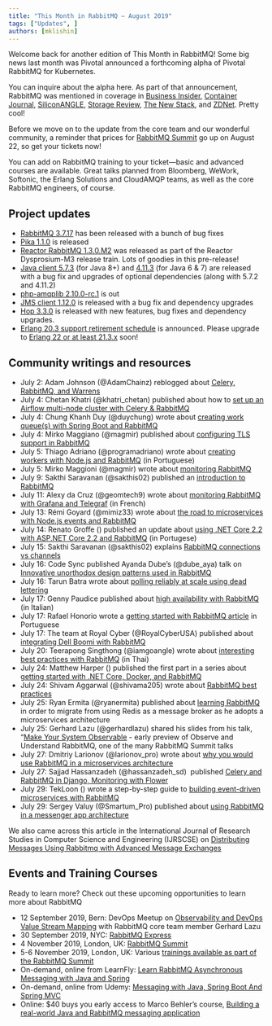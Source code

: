 ```yaml
---
title: "This Month in RabbitMQ — August 2019"
tags: ["Updates", ]
authors: [mklishin]
---
```


Welcome back for another edition of This Month in RabbitMQ! Some big news last month was Pivotal announced a forthcoming alpha of Pivotal RabbitMQ for Kubernetes.

You can inquire about the alpha here. As part of that announcement, RabbitMQ was mentioned in coverage in
[Business Insider](https://urldefense.proofpoint.com/v2/url?u=https-3A__www.businessinsider.com_pivotal-2Dpas-2Dkubernetes-2Dwall-2Dstreet-2Drob-2Dmee-2D2019-2D7&amp;d=DwMGaQ&amp;c=lnl9vOaLMzsy2niBC8-h_K-7QJuNJEsFrzdndhuJ3Sw&amp;r=HNaEFhtuH9k7pH023_PQLQ&amp;m=Dm_L-EU0Cj9GYRR86q6DKNZKjh987nlPsM-_-o4_AdU&amp;s=nmkWhPL5akypjR2NuDV1rGsjfnzy0cMwFTc6DljTNLA&amp;e=), [Container Journal](https://urldefense.proofpoint.com/v2/url?u=https-3A__containerjournal.com_2019_07_16_pivotal-2Dsoftware-2Dembraces-2Dkubernetes_&amp;d=DwMGaQ&amp;c=lnl9vOaLMzsy2niBC8-h_K-7QJuNJEsFrzdndhuJ3Sw&amp;r=HNaEFhtuH9k7pH023_PQLQ&amp;m=Dm_L-EU0Cj9GYRR86q6DKNZKjh987nlPsM-_-o4_AdU&amp;s=_HAFWbcG2YCTgh_9WKGtB35pASH9Xx0v2-9SNkVWcCM&amp;e=), [SiliconANGLE](https://urldefense.proofpoint.com/v2/url?u=https-3A__siliconangle.com_2019_07_16_pivotal-2Dlets-2Ddevelopers-2Dgo-2Dkubernetes-2Dnew-2Dapplication-2Dservice_&amp;d=DwMGaQ&amp;c=lnl9vOaLMzsy2niBC8-h_K-7QJuNJEsFrzdndhuJ3Sw&amp;r=HNaEFhtuH9k7pH023_PQLQ&amp;m=Dm_L-EU0Cj9GYRR86q6DKNZKjh987nlPsM-_-o4_AdU&amp;s=zp6rndnU4hRY6pqXxzTBJ7Ta5ka1pSapoNhO3ltmpBA&amp;e=), [Storage Review](https://urldefense.proofpoint.com/v2/url?u=https-3A__www.storagereview.com_pivotal-5Fannounces-5Falpha-5Fpas-5Fon-5Fkubernetes&amp;d=DwMGaQ&amp;c=lnl9vOaLMzsy2niBC8-h_K-7QJuNJEsFrzdndhuJ3Sw&amp;r=HNaEFhtuH9k7pH023_PQLQ&amp;m=Dm_L-EU0Cj9GYRR86q6DKNZKjh987nlPsM-_-o4_AdU&amp;s=KXYZlfGxqtmZ8SxG1Lxbxifn8vR_ikcKTJhxgTP5RzA&amp;e=), [The New Stack](https://urldefense.proofpoint.com/v2/url?u=https-3A__thenewstack.io_the-2Dpivotal-2Dapplication-2Dservice-2Daddresses-2Dkubernetes-2Dcomplexity_&amp;d=DwMGaQ&amp;c=lnl9vOaLMzsy2niBC8-h_K-7QJuNJEsFrzdndhuJ3Sw&amp;r=HNaEFhtuH9k7pH023_PQLQ&amp;m=Dm_L-EU0Cj9GYRR86q6DKNZKjh987nlPsM-_-o4_AdU&amp;s=V_N831y8xq8tN4C22uWzyRVazEMo5jeH2I_UWkXLTHI&amp;e=), and [ZDNet](https://urldefense.proofpoint.com/v2/url?u=https-3A__www.zdnet.com_article_pivotal-2Dfully-2Dembraces-2Dkubernetes_&amp;d=DwMGaQ&amp;c=lnl9vOaLMzsy2niBC8-h_K-7QJuNJEsFrzdndhuJ3Sw&amp;r=HNaEFhtuH9k7pH023_PQLQ&amp;m=Dm_L-EU0Cj9GYRR86q6DKNZKjh987nlPsM-_-o4_AdU&amp;s=nkU6qz4ibApb19l12jVYGvMwOsku1373gohti28olLg&amp;e=). Pretty cool!

Before we move on to the update from the core team and our wonderful community, a reminder that prices for [RabbitMQ Summit](https://rabbitmqsummit.com/) go up on August 22, so get your tickets now!

You can add on RabbitMQ training to your ticket—basic and advanced courses are available. Great talks planned from Bloomberg,
WeWork, Softonic, the Erlang Solutions and CloudAMQP teams, as well as the core RabbitMQ engineers, of course.

<!-- truncate -->

## Project updates

* [RabbitMQ 3.7.17](https://github.com/rabbitmq/rabbitmq-server/releases/tag/v3.7.17) has been released with a bunch of bug fixes
* [Pika 1.1.0](https://github.com/pika/pika/blob/master/CHANGELOG.rst#110-2019-07-16) is released
* [Reactor RabbitMQ 1.3.0.M2](https://groups.google.com/d/msg/rabbitmq-users/dt16lIszpT4/w-6VkX6_BwAJ) was released as part of the Reactor Dysprosium-M3 release train. Lots of goodies in this pre-release!
* [Java client 5.7.3](https://groups.google.com/d/msg/rabbitmq-users/qYaF5DoUXzI/qmWLCQc4BgAJ) (for Java 8+) and [4.11.3](https://groups.google.com/d/msg/rabbitmq-users/exRMdS-7NwQ/GmDoryE3BgAJ) (for Java 6 &amp; 7) are released with a bug fix and upgrades of optional dependencies (along with 5.7.2 and 4.11.2)
* [php-amqplib 2.10.0-rc.1](https://github.com/php-amqplib/php-amqplib/releases/tag/v2.10.0-rc1) is out
* [JMS client 1.12.0](https://groups.google.com/d/msg/rabbitmq-users/TYd0c9ioJCs/WcLmsvLSBQAJ) is released with a bug fix and dependency upgrades
* [Hop 3.3.0](https://groups.google.com/d/msg/rabbitmq-users/61mZ_wbyctE/AUa5zaQ5BgAJ) is released with new features, bug fixes and dependency upgrades.
* [Erlang 20.3 support retirement schedule](https://groups.google.com/forum/#!searchin/rabbitmq-users/ANN|sort:date/rabbitmq-users/9tc_OE1eMPk/ly1NEISwBwAJ) is announced.
Please upgrade to [Erlang 22 or at least 21.3.x](https://www.rabbitmq.com/which-erlang.html) soon!

## Community writings and resources

* July 2: Adam Johnson (@AdamChainz) reblogged about [Celery, RabbitMQ, and Warrens](https://adamj.eu/tech/2019/07/02/celery-rabbits-and-warrens/)
* July 4: Chetan Khatri (@khatri_chetan) published about how to [set up an Airflow multi-node cluster with Celery &amp; RabbitMQ](https://www.accionlabs.com/articles/2019/7/4/how-to-setup-airflow-multi-node-cluster-with-celery-amp-rabbitmq)
* July 4: Chung Khanh Duy (@duychung) wrote about [creating work queue(s) with Spring Boot and RabbitMQ](https://medium.com/@chungkhanhduy/create-work-s-queue-with-spring-and-rabbitmq-978cad149672)
* July 4: Mirko Maggiano (@magmir) published about [configuring TLS support in RabbitMQ](https://mirkomaggioni.com/2019/07/04/rabbitmq-tls-configuration/)
* July 5: Thiago Adriano (@programadriano) wrote about [creating workers with Node.js and RabbitMQ](https://www.mundojs.com.br/2019/07/05/rabbitmq-criando-workers-com-node-js/#page-content) (in Portuguese)
* July 5: Mirko Maggioni (@magmir) wrote about [monitoring RabbitMQ](https://mirkomaggioni.com/2019/07/05/monitoring-rabbitmq/)
* July 9: Sakthi Saravanan (@sakthis02) published an [introduction to RabbitMQ](https://medium.com/@sakthishanmugam02/rabbitmq-an-introduction-b84370fcf31)
* July 11: Alexy da Cruz (@geomtech9) wrote about [monitoring RabbitMQ with Grafana and Telegraf](https://alexydacruz.fr/monitoring/monitorer-rabbitmq-grace-a-grafana-et-telegraf/) (in French)
* July 13: Rémi Goyard (@mimiz33) wrote about [the road to microservices with Node.js events and RabbitMQ](https://medium.com/@rgoyard/road-to-microservices-with-node-js-events-and-rabbitmq-17acd4b199f3)
* July 14: Renato Groffe () published an update about [using .NET Core 2.2 with ASP.NET Core 2.2 and RabbitMQ](https://medium.com/@renato.groffe/net-core-2-2-asp-net-core-2-2-rabbitmq-exemplos-utilizando-mensageria-deb54ce63713) (in Portugese)
* July 15: Sakthi Saravanan (@sakthis02) explains [RabbitMQ connections vs channels](https://medium.com/@sakthishanmugam02/rabbitmq-connection-vs-channel-aed1188a7f3a)
* July 16: Code Sync published Ayanda Dube’s (@dube_aya) talk on [Innovative unorthodox design patterns used in RabbitMQ](https://www.youtube.com/watch?v=zYN9L8xZ4CU&amp;feature=youtu.be)
* July 16: Tarun Batra wrote about [polling reliably at scale using dead lettering](https://blog.smallcase.com/polling-reliably-at-scale-using-dlqs/)
* July 17: Genny Paudice published about [high availability with RabbitMQ](https://www.blexin.com/it-IT/Article/Blog/Alta-affidabilit-con-RabbitMQ-47) (in Italian)
* July 17: Rafael Honorio wrote a [getting started with RabbitMQ article](https://medium.com/@rafael.hs/rabbitmq-primeiros-passos-ae092d34a31f) in Portuguese
* July 17: The team at Royal Cyber (@RoyalCyberUSA) published about [integrating Dell Boomi with RabbitMQ](http://blog.royalcyber.com/middleware/integrating-dell-boomi-with-rabbitmq/)
* July 20: Teerapong Singthong (@iamgoangle) wrote about [interesting best practices with RabbitMQ](https://medium.com/iamgoangle/%E0%B8%AA%E0%B8%B4%E0%B9%88%E0%B8%87%E0%B8%97%E0%B8%B5%E0%B9%88%E0%B8%99%E0%B9%88%E0%B8%B2%E0%B8%AA%E0%B8%99%E0%B9%83%E0%B8%88%E0%B9%80%E0%B8%81%E0%B8%B5%E0%B9%88%E0%B8%A2%E0%B8%A7%E0%B8%81%E0%B8%B1%E0%B8%9A-rabbitmq-%E0%B9%81%E0%B8%A5%E0%B8%B0-amqp-best-practices-108f6076c330) (in Thai)
* July 24: Matthew Harper () published the first part in a series about [getting started with .NET Core, Docker, and RabbitMQ](https://medium.com/trimble-maps-engineering-blog/getting-started-with-net-core-docker-and-rabbitmq-part-1-a62601e784bb)
* July 24: Shivam Aggarwal (@shivama205) wrote about [RabbitMQ best practices](https://medium.com/@shivama205/rabbitmq-best-practices-67a27ef72a57)
* July 25: Ryan Ermita (@ryanermita) published about [learning RabbitMQ](https://medium.com/ryans-dev-notes/learning-rabbitmq-3f59d11f66b4) in order to migrate from using Redis as a message broker as he adopts a microservices architecture
* July 25: Gerhard Lazu (@gerhardlazu) shared his slides from his talk, “[Make Your System Observable](https://gerhard.io/slides/observable-systems-alpha/#/) - early preview of Observe and Understand RabbitMQ, one of the many RabbitMQ Summit talks
* July 27: Dmitriy Larionov (@larionov_pro) wrote about [why you would use RabbitMQ in a microservices architecture](https://larionov.pro/en/articles/2019/msa-rabbitmq-why/)
* July 27: Sajjad Hassanzadeh (@hassanzadeh_sd)  published [Celery and RabbitMQ in Django, Monitoring with Flower](https://medium.com/@hassanzadeh.sd/celery-and-rabbitmq-in-django-just-couple-of-steps-to-get-async-working-and-monitoring-with-flower-707dcd7254e8)
* July 29: TekLoon () wrote a step-by-step guide to [building event-driven microservices with RabbitMQ](https://medium.com/better-programming/a-step-by-step-guide-to-building-event-driven-microservices-with-rabbitmq-deeb85b3031c)
* July 29: Sergey Valuy (@Smartum_Pro) published about [using RabbitMQ in a messenger app architecture](https://dev.to/smartym/how-to-use-rabbitmq-for-building-a-messenger-app-architecture-19ma)

We also came across this article in the International Journal of Research Studies in Computer Science and Engineering (IJRSCSE) on [Distributing Messages Using Rabbitmq with Advanced Message Exchanges](https://www.arcjournals.org/pdfs/ijrscse/v6-i2/4.pdf)

## Events and Training Courses

Ready to learn more? Check out these upcoming opportunities to learn more about RabbitMQ

* 12 September 2019, Bern: DevOps Meetup on [Observability and DevOps Value Stream Mapping](https://www.meetup.com/DevOps-Bern/events/262813160/) with RabbitMQ core team member Gerhard Lazu
* 30 September 2019, NYC: [RabbitMQ Express](https://codesync.global/conferences/code-beam-lite-nyc/training/)
* 4 November 2019, London, UK: [RabbitMQ Summit](https://rabbitmqsummit.com/)
* 5-6 November 2019, London, UK: Various [trainings available as part of the RabbitMQ Summit](https://rabbitmqsummit.com/#training)
* On-demand, online from LearnFly: [Learn RabbitMQ Asynchronous Messaging with Java and Spring](https://www.learnfly.com/learn-rabbitmq-asynchronous-messaging-with-java-and-spring)
* On-demand, online from Udemy: [Messaging with Java, Spring Boot And Spring MVC](https://www.udemy.com/rabbitmq-messaging-with-java-spring-boot-and-spring-mvc/)
* Online: $40 buys you early access to Marco Behler’s course, [Building a real-world Java and RabbitMQ messaging application](https://www.marcobehler.com/courses/30-building-a-real-world-java-and-rabbitmq-messaging-amqp-application)
